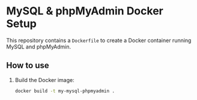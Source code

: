 # MySQL & phpMyAdmin Docker Setup

This repository contains a `Dockerfile` to create a Docker container running MySQL and phpMyAdmin.

## How to use

1. Build the Docker image:
   ```bash
   docker build -t my-mysql-phpmyadmin .
